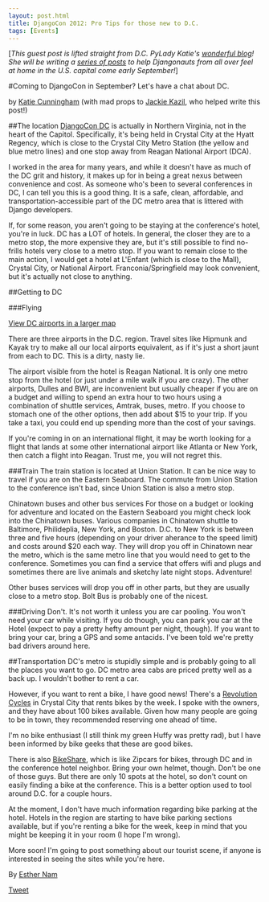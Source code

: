 ```yaml
---
layout: post.html
title: DjangoCon 2012: Pro Tips for those new to D.C.
tags: [Events]
---
```

[_This guest post is lifted straight from D.C. PyLady Katie's [wonderful blog](http://therealkatie.net/blog/2012/aug/7/djangocon-dc-tips/)! She will be writing a [series of posts](http://therealkatie.net/blog/) to help Djangonauts from all over feel at home in the U.S. capital come early September!_]

#Coming to DjangoCon in September? Let's have a chat about DC.

by [Katie Cunningham](http://twitter.com/kcunning) (with mad props to [Jackie Kazil](http://twitter.com/jackiekazil), who helped write this post!)

##The location
[DjangoCon DC](http://djangocon.us/) is actually in Northern Virginia, not in the heart of the Capitol. Specifically, it's being held in Crystal City at the Hyatt Regency, which is close to the Crystal City Metro Station (the yellow and blue metro lines) and one stop away from Reagan National Airport (DCA).

I worked in the area for many years, and while it doesn't have as much of the DC grit and history, it makes up for in being a great nexus between convenience and cost. As someone who's been to several conferences in DC, I can tell you this is a good thing. It is a safe, clean, affordable, and transportation-accessible part of the DC metro area that is littered with Django developers.

If, for some reason, you aren't going to be staying at the conference's hotel, you're in luck. DC has a LOT of hotels. In general, the closer they are to a metro stop, the more expensive they are, but it's still possible to find no-frills hotels very close to a metro stop. If you want to remain close to the main action, I would get a hotel at L'Enfant (which is close to the Mall), Crystal City, or National Airport. Franconia/Springfield may look convenient, but it's actually not close to anything.

##Getting to DC

###Flying

[View DC airports in a larger map](http://maps.google.com/maps/ms?f=q&source=embed&hl=en&geocode=&aq=0&vpsrc=6&ie=UTF8&hq=Ronald+Reagan+Washington+National+Airport,+1+Aviation+Circle,+Arlington,+Virginia&msa=0&msid=211095113154214193828.0004af190da676086d76b&sll=38.849312,-77.041175&sspn=0.01738,0.032015&t=m&ll=39.155622,-77.025146&spn=0.745426,1.167297&z=9)

There are three airports in the D.C. region. Travel sites like Hipmunk and Kayak try to make all our local airports equivalent, as if it's just a short jaunt from each to DC. This is a dirty, nasty lie.

The airport visible from the hotel is Reagan National. It is only one metro stop from the hotel (or just under a mile walk if you are crazy). The other airports, Dulles and BWI, are inconvenient but usually cheaper if you are on a budget and willing to spend an extra hour to two hours using a combination of shuttle services, Amtrak, buses, metro. If you choose to stomach one of the other options, then add about $15 to your trip. If you take a taxi, you could end up spending more than the cost of your savings.

If you're coming in on an international flight, it may be worth looking for a flight that lands at some other international airport like Atlanta or New York, then catch a flight into Reagan. Trust me, you will not regret this.

###Train
The train station is located at Union Station. It can be nice way to travel if you are on the Eastern Seaboard. The commute from Union Station to the conference isn't bad, since Union Station is also a metro stop.

Chinatown buses and other bus services
For those on a budget or looking for adventure and located on the Eastern Seaboard you might check look into the Chinatown buses. Various companies in Chinatown shuttle to Baltimore, Philideplia, New York, and Boston. D.C. to New York is between three and five hours (depending on your driver aherance to the speed limit) and costs around $20 each way. They will drop you off in Chinatown near the metro, which is the same metro line that you would need to get to the conference. Sometimes you can find a service that offers wifi and plugs and sometimes there are live animals and sketchy late night stops. Adventure!

Other buses services will drop you off in other parts, but they are usually close to a metro stop. Bolt Bus is probably one of the nicest.

###Driving
Don't. It's not worth it unless you are car pooling. You won't need your car while visiting. If you do though, you can park you car at the Hotel (expect to pay a pretty hefty amount per night, though). If you want to bring your car, bring a GPS and some antacids. I've been told we're pretty bad drivers around here.

##Transportation
DC's metro is stupidly simple and is probably going to all the places you want to go. DC metro area cabs are priced pretty well as a back up. I wouldn't bother to rent a car.

However, if you want to rent a bike, I have good news! There's a [Revolution Cycles](http://revolutioncycles.com/about/city-hub-central-pg602.htm) in Crystal City that rents bikes by the week. I spoke with the owners, and they have about 100 bikes available. Given how many people are going to be in town, they recommended reserving one ahead of time.

I'm no bike enthusiast (I still think my green Huffy was pretty rad), but I have been informed by bike geeks that these are good bikes.

There is also [BikeShare](http://www.capitalbikeshare.com/), which is like Zipcars for bikes, through DC and in the conference hotel neighbor. Bring your own helmet, though. Don't be one of those guys. But there are only 10 spots at the hotel, so don't count on easily finding a bike at the conference. This is a better option used to tool around D.C. for a couple hours.

At the moment, I don't have much information regarding bike parking at the hotel. Hotels in the region are starting to have bike parking sections available, but if you're renting a bike for the week, keep in mind that you might be keeping it in your room (I hope I'm wrong).

More soon!
I'm going to post something about our tourist scene, if anyone is interested in seeing the sites while you're here.



By [Esther Nam](http://twitter.com/estherbester "Estherbester | Twitter")

[Tweet](http://twitter.com/share)
